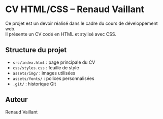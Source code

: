 # CV HTML/CSS – Renaud Vaillant

Ce projet est un devoir réalisé dans le cadre du cours de développement web.  
Il présente un CV codé en HTML et stylisé avec CSS.

## Structure du projet

- `src/index.html` : page principale du CV
- `css/styles.css` : feuille de style
- `assets/img/` : images utilisées
- `assets/fonts/` : polices personnalisées
- `.git/` : historique Git

## Auteur

Renaud Vaillant